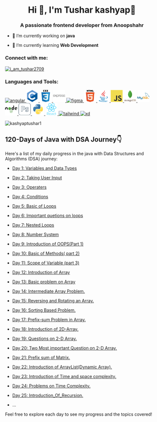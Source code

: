 <h1 align="center">Hi 👋, I'm Tushar kashyap🧑</h1>
<h3 align="center">A passionate frontend developer from Anoopshahr</h3>

- 🔭 I’m currently working on **java**

- 🌱 I’m currently learning **Web Development**

<h3 align="left">Connect with me:</h3>
<p align="left">
<a href="https://instagram.com/i_am_tushar2709" target="blank"><img align="center" src="https://raw.githubusercontent.com/rahuldkjain/github-profile-readme-generator/master/src/images/icons/Social/instagram.svg" alt="i_am_tushar2709" height="30" width="40" /></a>
</p>

<h3 align="left">Languages and Tools:</h3>
<p align="left"> <a href="https://angular.io" target="_blank" rel="noreferrer"> <img src="https://angular.io/assets/images/logos/angular/angular.svg" alt="angular" width="40" height="40"/> </a> <a href="https://www.cprogramming.com/" target="_blank" rel="noreferrer"> <img src="https://raw.githubusercontent.com/devicons/devicon/master/icons/c/c-original.svg" alt="c" width="40" height="40"/> </a> <a href="https://www.w3schools.com/css/" target="_blank" rel="noreferrer"> <img src="https://raw.githubusercontent.com/devicons/devicon/master/icons/css3/css3-original-wordmark.svg" alt="css3" width="40" height="40"/> </a> <a href="https://expressjs.com" target="_blank" rel="noreferrer"> <img src="https://raw.githubusercontent.com/devicons/devicon/master/icons/express/express-original-wordmark.svg" alt="express" width="40" height="40"/> </a> <a href="https://www.figma.com/" target="_blank" rel="noreferrer"> <img src="https://www.vectorlogo.zone/logos/figma/figma-icon.svg" alt="figma" width="40" height="40"/> </a> <a href="https://www.w3.org/html/" target="_blank" rel="noreferrer"> <img src="https://raw.githubusercontent.com/devicons/devicon/master/icons/html5/html5-original-wordmark.svg" alt="html5" width="40" height="40"/> </a> <a href="https://www.java.com" target="_blank" rel="noreferrer"> <img src="https://raw.githubusercontent.com/devicons/devicon/master/icons/java/java-original.svg" alt="java" width="40" height="40"/> </a> <a href="https://developer.mozilla.org/en-US/docs/Web/JavaScript" target="_blank" rel="noreferrer"> <img src="https://raw.githubusercontent.com/devicons/devicon/master/icons/javascript/javascript-original.svg" alt="javascript" width="40" height="40"/> </a> <a href="https://www.mongodb.com/" target="_blank" rel="noreferrer"> <img src="https://raw.githubusercontent.com/devicons/devicon/master/icons/mongodb/mongodb-original-wordmark.svg" alt="mongodb" width="40" height="40"/> </a> <a href="https://www.mysql.com/" target="_blank" rel="noreferrer"> <img src="https://raw.githubusercontent.com/devicons/devicon/master/icons/mysql/mysql-original-wordmark.svg" alt="mysql" width="40" height="40"/> </a> <a href="https://nodejs.org" target="_blank" rel="noreferrer"> <img src="https://raw.githubusercontent.com/devicons/devicon/master/icons/nodejs/nodejs-original-wordmark.svg" alt="nodejs" width="40" height="40"/> </a> <a href="https://www.photoshop.com/en" target="_blank" rel="noreferrer"> <img src="https://raw.githubusercontent.com/devicons/devicon/master/icons/photoshop/photoshop-line.svg" alt="photoshop" width="40" height="40"/> </a> <a href="https://www.python.org" target="_blank" rel="noreferrer"> <img src="https://raw.githubusercontent.com/devicons/devicon/master/icons/python/python-original.svg" alt="python" width="40" height="40"/> </a> <a href="https://reactjs.org/" target="_blank" rel="noreferrer"> <img src="https://raw.githubusercontent.com/devicons/devicon/master/icons/react/react-original-wordmark.svg" alt="react" width="40" height="40"/> </a> <a href="https://tailwindcss.com/" target="_blank" rel="noreferrer"> <img src="https://www.vectorlogo.zone/logos/tailwindcss/tailwindcss-icon.svg" alt="tailwind" width="40" height="40"/> </a> <a href="https://www.adobe.com/products/xd.html" target="_blank" rel="noreferrer"> <img src="https://cdn.worldvectorlogo.com/logos/adobe-xd.svg" alt="xd" width="40" height="40"/> </a> </p>

<p><img align="center" src="https://github-readme-stats.vercel.app/api/top-langs?username=kashyaptushar1&show_icons=true&locale=en&layout=compact" alt="kashyaptushar1" /></p>


## 120-Days of Java with DSA Journey👇

Here's a list of my daily progress in the  java with Data Structures and Algorithms (DSA) journey:

- [Day 1: Variables and Data Types](https://github.com/kashyaptushar1/120-Days-Java_With_DSA-/tree/main/Day01_Variables%20and%20Data%20type)
- [Day 2: Taking User Input](https://github.com/kashyaptushar1/120-Days-Java_With_DSA-/tree/main/Day02_Taking%20Input)
- [Day 3: Operaters](https://github.com/kashyaptushar1/120-Days-Java_With_DSA-/tree/main/Day03_Operators)
- [Day 4: Conditions](https://github.com/kashyaptushar1/120-Days-Java_With_DSA-/tree/main/Day4_Conditionals)
- [Day 5: Basic of Loops](https://github.com/kashyaptushar1/120-Days-Java_With_DSA-/tree/main/Day5_Basic%20of%20loops)
- [Day 6: Important quetions on loops](https://github.com/kashyaptushar1/120-Days-Java_With_DSA-/tree/main/Day6_Important_Questions_On_Single_Loop)
- [Day 7: Nested Loops](https://github.com/kashyaptushar1/120-Days-Java_With_DSA-/tree/main/Day7_NestedLoops)
- [Day 8: Number System](https://github.com/kashyaptushar1/120-Days-Java_With_DSA-/tree/main/Day8_Number_System)
- [Day 9: Introduction of OOPS(Part 1)](https://github.com/kashyaptushar1/120-Days-Java_With_DSA-/tree/main/Day9_Introduction_of_oops)
- [Day 10: Basic of Methods( part 2)](https://github.com/kashyaptushar1/120-Days-Java_With_DSA-/tree/main/Day10_part2(oops)_Basic_Of_Methods)
- [Day 11: Scope of Variable (part 3)](https://github.com/kashyaptushar1/120-Days-Java_With_DSA-/tree/main/Day11_Part3-oops_Scope_Of_Variable)
- [Day 12: Introduction of Array](https://github.com/kashyaptushar1/120-Days-Java_With_DSA-/tree/main/Day12_Introduction-Of-Array)
- [Day 13: Basic problem on Array](https://github.com/kashyaptushar1/120-Days-Java_With_DSA-/tree/main/Day13_Basic_Problem_on_Array)
- [Day 14: Intermediate Array Problem.](https://github.com/kashyaptushar1/120-Days-Java_With_DSA-/tree/main/Day14_Intermediate-Array-Problems)
- [Day 15: Reversing and Rotating an Array.](https://github.com/kashyaptushar1/120-Days-Java_With_DSA-/tree/main/Day15_Reversing%20and%20Rotating%20an%20Array)
- [Day 16: Sorting Based Problem.](https://github.com/kashyaptushar1/120-Days-Java_With_DSA-/tree/main/Day16_Sorting-Based-Problem)
- [Day 17: Prefix-sum Problem in Array.](https://github.com/kashyaptushar1/120-Days-Java_With_DSA-/tree/main/Day17_Prefix-Sum-Problems-In-Array)
- [Day 18: Introduction of 2D-Array.](https://github.com/kashyaptushar1/120-Days-Java_With_DSA-/tree/main/Day18_Introduction-of-2D-Array)
- [Day 19: Questions on 2-D Array.](https://github.com/kashyaptushar1/120-Days-Java_With_DSA-/tree/main/Day19_Problems-on-2D-Array)
- [Day 20: Two Most important Question on 2-D Array.](https://github.com/kashyaptushar1/120-Days-Java_With_DSA-/tree/main/Day20_Spiral-Matrix)
- [Day 21: Prefix sum of Matrix.](https://github.com/kashyaptushar1/120-Days-Java_With_DSA-/tree/main/Day21_Prefix-Sum-In-Martix)
- [Day 22: Introduction of ArrayList(Dynamic Array).](https://github.com/kashyaptushar1/120-Days-Java_With_DSA-/tree/main/Day22_Introduction-of-ArrayList)
- [Day 23: Introduction of Time and space complexity.](https://github.com/kashyaptushar1/JavaWithDsa/tree/main/Day23_Introduction_of_Time%26Space_Complexity)
- [Day 24: Problems on Time Complexity.](https://github.com/kashyaptushar1/JavaWithDsa/tree/main/Day24_Problems_On_TcAndSc)
- [Day 25: Introduction_Of_Recursion.](https://github.com/kashyaptushar1/JavaWithDsa/tree/main/Day25_Introduction_Of_Recursion)

- ...

Feel free to explore each day to see my progress and the topics covered!
